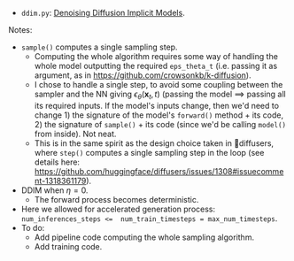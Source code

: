 
- `ddim.py`: [Denoising Diffusion Implicit Models](https://arxiv.org/abs/2010.02502).

Notes:
- `sample()` computes a single sampling step.
    - Computing the whole algorithm requires some way of handling the whole model outputting the required `eps_theta_t` (i.e. passing it as argument, as in https://github.com/crowsonkb/k-diffusion).
    - I chose to handle a single step, to avoid some coupling between the sampler and the NN giving $\epsilon_\theta(\mathbf{x}_t, t)$ (passing the model $\implies$ passing all its required inputs. If the model's inputs change, then we'd need to change 1) the signature of the model's `forward()` method + its code, 2) the signature of `sample()` + its code (since we'd be calling `model()` from inside). Not neat.
    - This is in the same spirit as the design choice taken in 🤗diffusers, where `step()` computes a single sampling step in the loop (see details here: https://github.com/huggingface/diffusers/issues/1308#issuecomment-1318361179).
- DDIM when $\eta = 0$.
    - The forward process becomes deterministic.
- Here we allowed for accelerated generation process: `num_inferences_steps <=  num_train_timesteps = max_num_timesteps`.
- To do:
    - Add pipeline code computing the whole sampling algorithm.
    - Add training code.